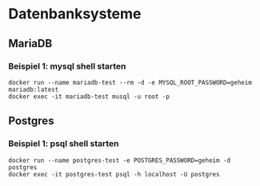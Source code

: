 # Datenbanksysteme

## MariaDB

### Beispiel 1: mysql shell starten

``` 
docker run --name mariadb-test --rm -d -e MYSQL_ROOT_PASSWORD=geheim mariadb:latest
docker exec -it mariadb-test musql -u root -p
```

## Postgres

### Beispiel 1: psql shell starten

``` 
docker run --name postgres-test -e POSTGRES_PASSWORD=geheim -d postgres
docker exec -it postgres-test psql -h localhost -U postgres
```

